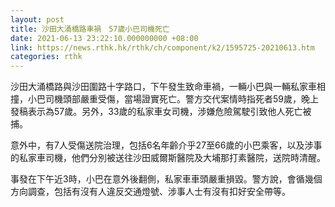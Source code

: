 ```yaml
---
layout: post
title: 沙田大涌橋路車禍　57歲小巴司機死亡
date: 2021-06-13 23:22:10.000000000 +08:00
link: https://news.rthk.hk/rthk/ch/component/k2/1595725-20210613.htm
categories: rthk
---
```


沙田大涌橋路與沙田圍路十字路口，下午發生致命車禍，一輛小巴與一輛私家車相撞，小巴司機頭部嚴重受傷，當場證實死亡。警方交代案情時指死者59歲，晚上發稿表示為57歲。另外，33歲的私家車女司機，涉嫌危險駕駛引致他人死亡被捕。

意外中，有7人受傷送院治理，包括6名年齡介乎27至66歲的小巴乘客，以及涉事的私家車司機，他們分別被送往沙田威爾斯醫院及大埔那打素醫院，送院時清醒。

事發在下午近3時，小巴在意外後翻側，私家車車頭嚴重損毀。警方說，會循幾個方向調查，包括有沒有人違反交通燈號、涉事人士有沒有扣好安全帶等。

